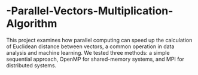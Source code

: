 # -Parallel-Vectors-Multiplication-Algorithm
This project examines how parallel computing can speed up the calculation of Euclidean distance between vectors, a common operation in data analysis and machine learning. We tested three methods: a simple sequential approach, OpenMP for shared-memory systems, and MPI for distributed systems.
